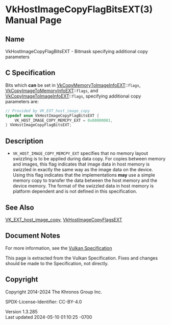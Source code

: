 # VkHostImageCopyFlagBitsEXT(3) Manual Page

## Name

VkHostImageCopyFlagBitsEXT - Bitmask specifying additional copy
parameters



## <a href="#_c_specification" class="anchor"></a>C Specification

Bits which **can** be set in
[VkCopyMemoryToImageInfoEXT](https://registry.khronos.org/vulkan/specs/1.3-extensions/man/html/VkCopyMemoryToImageInfoEXT.html)::`flags`,
[VkCopyImageToMemoryInfoEXT](https://registry.khronos.org/vulkan/specs/1.3-extensions/man/html/VkCopyImageToMemoryInfoEXT.html)::`flags`,
and
[VkCopyImageToImageInfoEXT](https://registry.khronos.org/vulkan/specs/1.3-extensions/man/html/VkCopyImageToImageInfoEXT.html)::`flags`,
specifying additional copy parameters are:

``` c
// Provided by VK_EXT_host_image_copy
typedef enum VkHostImageCopyFlagBitsEXT {
    VK_HOST_IMAGE_COPY_MEMCPY_EXT = 0x00000001,
} VkHostImageCopyFlagBitsEXT;
```

## <a href="#_description" class="anchor"></a>Description

- `VK_HOST_IMAGE_COPY_MEMCPY_EXT` specifies that no memory layout
  swizzling is to be applied during data copy. For copies between memory
  and images, this flag indicates that image data in host memory is
  swizzled in exactly the same way as the image data on the device.
  Using this flag indicates that the implementations **may** use a
  simple memory copy to transfer the data between the host memory and
  the device memory. The format of the swizzled data in host memory is
  platform dependent and is not defined in this specification.

## <a href="#_see_also" class="anchor"></a>See Also

[VK_EXT_host_image_copy](https://registry.khronos.org/vulkan/specs/1.3-extensions/man/html/VK_EXT_host_image_copy.html),
[VkHostImageCopyFlagsEXT](https://registry.khronos.org/vulkan/specs/1.3-extensions/man/html/VkHostImageCopyFlagsEXT.html)

## <a href="#_document_notes" class="anchor"></a>Document Notes

For more information, see the <a
href="https://registry.khronos.org/vulkan/specs/1.3-extensions/html/vkspec.html#VkHostImageCopyFlagBitsEXT"
target="_blank" rel="noopener">Vulkan Specification</a>

This page is extracted from the Vulkan Specification. Fixes and changes
should be made to the Specification, not directly.

## <a href="#_copyright" class="anchor"></a>Copyright

Copyright 2014-2024 The Khronos Group Inc.

SPDX-License-Identifier: CC-BY-4.0

Version 1.3.285  
Last updated 2024-05-10 01:10:25 -0700
